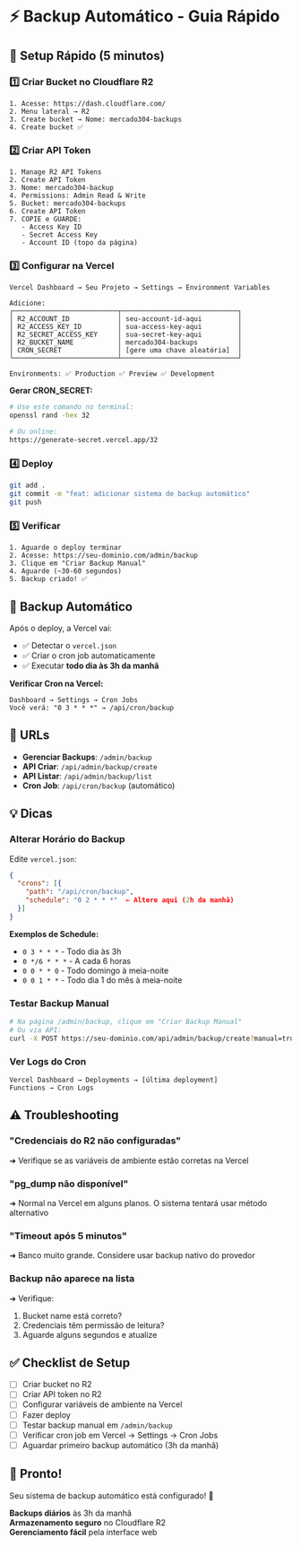 # ⚡ Backup Automático - Guia Rápido

## 🚀 Setup Rápido (5 minutos)

### 1️⃣ Criar Bucket no Cloudflare R2

```
1. Acesse: https://dash.cloudflare.com/
2. Menu lateral → R2
3. Create bucket → Nome: mercado304-backups
4. Create bucket ✅
```

### 2️⃣ Criar API Token

```
1. Manage R2 API Tokens
2. Create API Token
3. Nome: mercado304-backup
4. Permissions: Admin Read & Write
5. Bucket: mercado304-backups
6. Create API Token
7. COPIE e GUARDE:
   - Access Key ID
   - Secret Access Key
   - Account ID (topo da página)
```

### 3️⃣ Configurar na Vercel

```
Vercel Dashboard → Seu Projeto → Settings → Environment Variables

Adicione:
┌──────────────────────────┬─────────────────────────────┐
│ R2_ACCOUNT_ID            │ seu-account-id-aqui         │
│ R2_ACCESS_KEY_ID         │ sua-access-key-aqui         │
│ R2_SECRET_ACCESS_KEY     │ sua-secret-key-aqui         │
│ R2_BUCKET_NAME           │ mercado304-backups          │
│ CRON_SECRET              │ [gere uma chave aleatória]  │
└──────────────────────────┴─────────────────────────────┘

Environments: ✅ Production ✅ Preview ✅ Development
```

**Gerar CRON_SECRET:**
```bash
# Use este comando no terminal:
openssl rand -hex 32

# Ou online:
https://generate-secret.vercel.app/32
```

### 4️⃣ Deploy

```bash
git add .
git commit -m "feat: adicionar sistema de backup automático"
git push
```

### 5️⃣ Verificar

```
1. Aguarde o deploy terminar
2. Acesse: https://seu-dominio.com/admin/backup
3. Clique em "Criar Backup Manual"
4. Aguarde (~30-60 segundos)
5. Backup criado! ✅
```

## 📅 Backup Automático

Após o deploy, a Vercel vai:
- ✅ Detectar o `vercel.json`
- ✅ Criar o cron job automaticamente
- ✅ Executar **todo dia às 3h da manhã**

**Verificar Cron na Vercel:**
```
Dashboard → Settings → Cron Jobs
Você verá: "0 3 * * *" → /api/cron/backup
```

## 🎯 URLs

- **Gerenciar Backups**: `/admin/backup`
- **API Criar**: `/api/admin/backup/create`
- **API Listar**: `/api/admin/backup/list`
- **Cron Job**: `/api/cron/backup` (automático)

## 💡 Dicas

### Alterar Horário do Backup

Edite `vercel.json`:
```json
{
  "crons": [{
    "path": "/api/cron/backup",
    "schedule": "0 2 * * *"  ← Altere aqui (2h da manhã)
  }]
}
```

**Exemplos de Schedule:**
- `0 3 * * *` - Todo dia às 3h
- `0 */6 * * *` - A cada 6 horas
- `0 0 * * 0` - Todo domingo à meia-noite
- `0 0 1 * *` - Todo dia 1 do mês à meia-noite

### Testar Backup Manual

```bash
# Na página /admin/backup, clique em "Criar Backup Manual"
# Ou via API:
curl -X POST https://seu-dominio.com/api/admin/backup/create?manual=true
```

### Ver Logs do Cron

```
Vercel Dashboard → Deployments → [última deployment]
Functions → Cron Logs
```

## ⚠️ Troubleshooting

### "Credenciais do R2 não configuradas"
➜ Verifique se as variáveis de ambiente estão corretas na Vercel

### "pg_dump não disponível"
➜ Normal na Vercel em alguns planos. O sistema tentará usar método alternativo

### "Timeout após 5 minutos"
➜ Banco muito grande. Considere usar backup nativo do provedor

### Backup não aparece na lista
➜ Verifique:
  1. Bucket name está correto?
  2. Credenciais têm permissão de leitura?
  3. Aguarde alguns segundos e atualize

## ✅ Checklist de Setup

- [ ] Criar bucket no R2
- [ ] Criar API token no R2
- [ ] Configurar variáveis de ambiente na Vercel
- [ ] Fazer deploy
- [ ] Testar backup manual em `/admin/backup`
- [ ] Verificar cron job em Vercel → Settings → Cron Jobs
- [ ] Aguardar primeiro backup automático (3h da manhã)

## 🎉 Pronto!

Seu sistema de backup automático está configurado! 🚀

**Backups diários** às 3h da manhã  
**Armazenamento seguro** no Cloudflare R2  
**Gerenciamento fácil** pela interface web  

